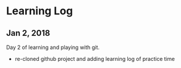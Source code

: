 # Learning Log

## Jan 2, 2018
Day 2 of learning and playing with git.

- re-cloned github project and adding learning log of practice time

